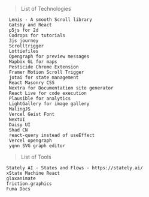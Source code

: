 >List of Technologies

	 Lenis - A smooth Scroll library
	 Gatsby and React
	 p5js for 2d
	 Codrops for tutorials
	 3js journey
	 Scrolltrigger
	 Lottiefiles
	 Opengraph for preview messages
	 Mapbox GL for maps
	 Pesticide Chrome Extension
	 Framer Motion Scroll Trigger
	 jotai for state management
	 React Masonry CSS
	 Nextra for Documentation site generator
	 React Live for code execution
	 Plausible for analytics
	 LightGallery for image gallery
	 MalingJS
	 Vercel Geist Font
	 NextUI
	 Daisy UI
	 Shad CN
	 react-query instead of useEffect
	 Vercel opengraph
	 yqnn SVG graph editor


>List of Tools

	Stately AI - States and Flows - https://stately.ai/
	xState Machine React
	glaxanimate
	friction.graphics
	Fuma Docs